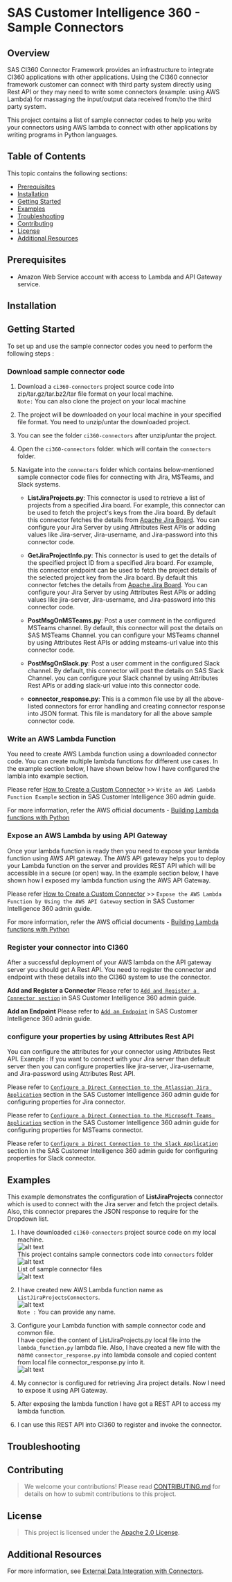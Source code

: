 # SAS Customer Intelligence 360 - Sample Connectors


## Overview
SAS CI360 Connector Framework provides an infrastructure to integrate CI360 applications with other applications. Using the CI360 connector framework customer can connect with third party system directly using Rest API or they may need to write some connectors (example: using AWS Lambda) for massaging the input/output data received from/to the third party system.

This project contains a list of sample connector codes to help you write your connectors using AWS lambda to connect with other applications by writing programs in Python languages.

## Table of Contents

This topic contains the following sections:
* <a href="#prerequisites">Prerequisites</a>
* <a href="#installation">Installation</a>
* <a href="#getstart">Getting Started</a>
* <a href="#examples">Examples</a>
* <a href="#troubleshooting">Troubleshooting</a>
* <a href="#contributing">Contributing</a>
* <a href="#license">License</a>
* <a href="#resources">Additional Resources</a>

## Prerequisites

- Amazon Web Service account with access to Lambda and API Gateway service.


## Installation


## Getting Started

To set up and use the sample connector codes you need to perform the following steps :

### Download sample connector code
1. Download a `ci360-connectors` project source code into zip/tar.gz/tar.bz2/tar file format on your local machine.<br/>
   `Note:` You can also clone the project on your local machine

2. The project will be downloaded on your local machine in your specified file format. You need to unzip/untar the downloaded project.  

3. You can see the folder `ci360-connectors` after unzip/untar the project.

4. Open the `ci360-connectors` folder. which will contain the `connectors` folder.

5. Navigate into the `connectors` folder which contains below-mentioned sample connector code files for connecting with Jira, MSTeams, and Slack systems.

    - **ListJiraProjects.py**: This connector is used to retrieve a list of projects from a specified Jira board. For example, this connector can be used to fetch the project's keys from the Jira board. By default this connector fetches the details from [Apache Jira Board](https://issues.apache.org/jira/secure/BrowseProjects.jspa?selectedCategory=all&selectedProjectType=software). You can configure your Jira Server by using Attributes Rest APIs or adding values like Jira-server, Jira-username, and Jira-password into this connector code.

    - **GetJiraProjectInfo.py**: This connector is used to get the details of the specified project ID from a specified Jira board. For example, this connector endpoint can be used to fetch the project details of the selected project key from the Jira board. By default this connector fetches the details from [Apache Jira Board](https://issues.apache.org/jira/secure/BrowseProjects.jspa?selectedCategory=all&selectedProjectType=software). You can configure your Jira Server by using Attributes Rest APIs or adding values like jira-server, Jira-username, and Jira-password into this connector code.

    - **PostMsgOnMSTeams.py**: Post a user comment in the configured MSTeams channel. By default, this connector will post the details on SAS MSTeams Channel. you can configure your MSTeams channel by using Attributes Rest APIs or adding msteams-url value into this connector code.

    - **PostMsgOnSlack.py**: Post a user comment in the configured Slack channel. By default, this connector will post the details on SAS Slack Channel. you can configure your Slack channel by using Attributes Rest APIs or adding slack-url value into this connector code.

    - **connector_response.py**: This is a common file use by all the above-listed connectors for error handling and creating connector response into JSON format. This file is mandatory for all the above sample connector code.

### Write an AWS Lambda Function
You need to create AWS Lambda function using a downloaded connector code. You can create multiple lambda functions for different use cases. In the example section below, I have shown below how I have configured the lambla into example section.

Please refer [How to Create a Custom Connector](http://documentation.sas.com/?cdcId=cintcdc&cdcVersion=production.a&docsetId=cintag&docsetTarget=p1jq0pbjhm7x1in18jqg7dfdmk0v.htm&locale=en#p1tnstuim2bmyin1888hwzcruad2) >> `Write an AWS Lambda Function Example` section in SAS Customer Intelligence 360 admin guide.

For more information, refer the AWS official documents - [Building Lambda functions with Python](https://docs.aws.amazon.com/lambda/latest/dg/lambda-python.html)

### Expose an AWS Lambda by using API Gateway
Once your lambda function is ready then you need to expose your lambda function using AWS API gateway. The AWS API gateway helps you to deploy your Lambda function on the server and provides REST API which will be accessible in a secure (or open) way. In the example section below, I have shown how I exposed my lambda function using the AWS API Gateway.

Please refer [How to Create a Custom Connector](http://documentation.sas.com/?cdcId=cintcdc&cdcVersion=production.a&docsetId=cintag&docsetTarget=p1jq0pbjhm7x1in18jqg7dfdmk0v.htm&locale=en#p1tnstuim2bmyin1888hwzcruad2) >> `Expose the AWS Lambda Function by Using the AWS API Gateway` section in SAS Customer Intelligence 360 admin guide.

For more information, refer the AWS official documents - [Building Lambda functions with Python](https://docs.aws.amazon.com/lambda/latest/dg/lambda-python.html)

### Register your connector into CI360

After a successful deployment of your AWS lambda on the API gateway server you should get A Rest API. You need to register the connector and endpoint with these details into the CI360 system to use the connector.

**Add and Register a Connector**
Please refer to [`Add and Register a Connector section`](http://documentation.sas.com/?cdcId=cintcdc&cdcVersion=production.a&docsetId=cintag&docsetTarget=p18n16127tbhtsn18jxoz5u1jkvl.htm&locale=en) in SAS Customer Intelligence 360 admin guide.

**Add an Endpoint**
Please refer to [`Add an Endpoint`](http://documentation.sas.com/?cdcId=cintcdc&cdcVersion=production.a&docsetId=cintag&docsetTarget=p18n16127tbhtsn18jxoz5u1jkvl.htm&locale=en) in SAS Customer Intelligence 360 admin guide.

### configure your properties by using Attributes Rest API
You can configure the attributes for your connector using Attributes Rest API. Example : If you want to connect with your Jira server than default server then you can configure properties like jira-server, Jira-username, and Jira-password using Attributes Rest API.

Please refer to [`Configure a Direct Connection to the Atlassian Jira Application`](http://documentation.sas.com/?cdcId=cintcdc&cdcVersion=production.a&docsetId=cintag&docsetTarget=n04a7swryauv51n1fqlsv972e1n3.htm&locale=en#p0a9700jl24rd5n1hjytsei3hwhr) section in the SAS Customer Intelligence 360 admin guide for configuring properties for Jira connector.

Please refer to [`Configure a Direct Connection to the Microsoft Teams Application`](http://documentation.sas.com/?cdcId=cintcdc&cdcVersion=production.a&docsetId=cintag&docsetTarget=n04a7swryauv51n1fqlsv972e1n3.htm&locale=en#p0a9700jl24rd5n1hjytsei3hwhr) section in the SAS Customer Intelligence 360 admin guide for configuring properties for MSTeams connector.

Please refer to [`Configure a Direct Connection to the Slack Application`](http://documentation.sas.com/?cdcId=cintcdc&cdcVersion=production.a&docsetId=cintag&docsetTarget=n04a7swryauv51n1fqlsv972e1n3.htm&locale=en#p0a9700jl24rd5n1hjytsei3hwhr) section in the SAS Customer Intelligence 360 admin guide for configuring properties for Slack connector.

## Examples

This example demonstrates the configuration of **ListJiraProjects** connector which is used to connect with the Jira server and fetch the project details. Also, this connector prepares the JSON response to require for the Dropdown list.

1. I have downloaded `ci360-connectors` project source code on my local machine.<br />
![alt text](documentation/screenshot/01_Downloaded_ci360-connectors_Project.JPG "Downloaded ci360-connectors project")<br />
 This project contains sample connectors code into `connectors` folder <br />
![alt text](documentation/screenshot/02_Extracted_ci360-connectors_Project.JPG "connectors folder")<br />
List of sample connector files <br />
![alt text](documentation/screenshot/03_SampleConnectorList.JPG "Sample connector files")<br />

2. I have created new AWS Lambda function name as `ListJiraProjectsConnectors`.<br />
![alt text](documentation/screenshot/04_CreateLambdaFunction.JPG "Create lambda Function")<br />
 `Note :` You can provide any name. <br />

3. Configure your Lambda function with sample connector code and common file.<br />
   I have copied the content of ListJiraProjects.py local file into the `lambda_function.py` lambda file. Also, I have created a new file with the name `connector_response.py` into lambda console and copied content from local file connector_response.py into it.<br />
![alt text](documentation/screenshot/05_Configured_ListJiraProjectsConnector.JPG "Create lambda Function")<br />

4. My connector is configured for retrieving Jira project details. Now I need to expose it using API Gateway.

5. After exposing the lambda function I have got a REST API to access my lambda function.

6. I can use this REST API into CI360 to register and invoke the connector.


## Troubleshooting


## Contributing

> We welcome your contributions! Please read [CONTRIBUTING.md](CONTRIBUTING.md) for details on how to submit contributions to this project. 


## License

> This project is licensed under the [Apache 2.0 License](LICENSE).


## Additional Resources

For more information, see [External Data Integration with Connectors](http://documentation.sas.com/?cdcId=cintcdc&cdcVersion=production.a&docsetId=cintag&docsetTarget=ext-connectors-manage.htm&locale=en#p0uwf5nm4rrkn1n1gwrm03rh911r).

